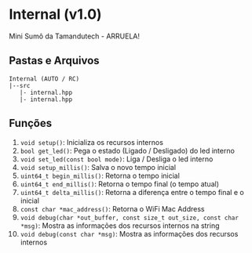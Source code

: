 # Internal (v1.0)
 Mini Sumô da Tamandutech - ARRUELA!

## Pastas e Arquivos
 ```
 Internal (AUTO / RC)
 |--src
    |- internal.hpp
    |- internal.hpp
 ```

## Funções
 1. `void setup()`: Inicializa os recursos internos
 2. `bool get_led()`: Pega o estado (Ligado / Desligado) do led interno
 3. `void set_led(const bool mode)`: Liga / Desliga o led interno
 4. `void setup_millis()`: Salva o novo tempo inicial
 5. `uint64_t begin_millis()`: Retorna o tempo inicial
 6. `uint64_t end_millis()`: Retorna o tempo final (o tempo atual)
 7. `uint64_t delta_millis()`: Retorna a diferença entre o tempo final e o inicial
 8. `const char *mac_address()`: Retorna o WiFi Mac Address
 9. `void debug(char *out_buffer, const size_t out_size, const char *msg)`: Mostra as informações dos recursos internos na string
 10. `void debug(const char *msg)`: Mostra as informações dos recursos internos